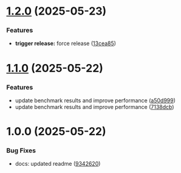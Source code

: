 # [1.2.0](https://github.com/JairajJangle/fast-is-equal/compare/v1.1.0...v1.2.0) (2025-05-23)


### Features

* **trigger release:** force release ([13cea85](https://github.com/JairajJangle/fast-is-equal/commit/13cea8576ae3ae753ec93a443c3562a665e82b7b))

# [1.1.0](https://github.com/JairajJangle/fast-is-equal/compare/v1.0.4...v1.1.0) (2025-05-22)


### Features

* update benchmark results and improve performance ([a50d999](https://github.com/JairajJangle/fast-is-equal/commit/a50d999b5a092e5226afbb09dac5da9d0722ff1a))
* update benchmark results and improve performance ([7138dcb](https://github.com/JairajJangle/fast-is-equal/commit/7138dcb9c7640861dd83adcec01bd5d96d81e18e))

# 1.0.0 (2025-05-22)


### Bug Fixes

* docs: updated readme ([9342620](https://github.com/JairajJangle/fast-is-equal/commit/9342620e60a0e887081f5fa186893bd047ebd878))
